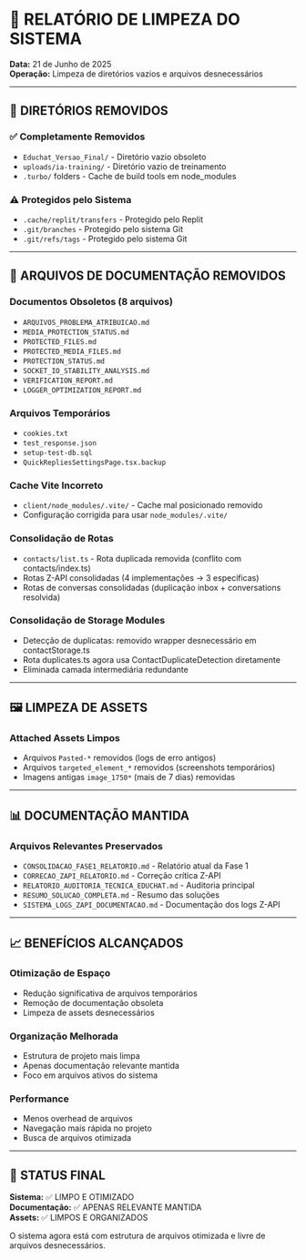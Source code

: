 # 🧹 RELATÓRIO DE LIMPEZA DO SISTEMA

**Data:** 21 de Junho de 2025  
**Operação:** Limpeza de diretórios vazios e arquivos desnecessários  

---

## 📁 DIRETÓRIOS REMOVIDOS

### ✅ Completamente Removidos
- `Educhat_Versao_Final/` - Diretório vazio obsoleto
- `uploads/ia-training/` - Diretório vazio de treinamento
- `.turbo/` folders - Cache de build tools em node_modules

### ⚠️ Protegidos pelo Sistema
- `.cache/replit/transfers` - Protegido pelo Replit
- `.git/branches` - Protegido pelo sistema Git
- `.git/refs/tags` - Protegido pelo sistema Git

---

## 📄 ARQUIVOS DE DOCUMENTAÇÃO REMOVIDOS

### Documentos Obsoletos (8 arquivos)
- `ARQUIVOS_PROBLEMA_ATRIBUICAO.md`
- `MEDIA_PROTECTION_STATUS.md`
- `PROTECTED_FILES.md`
- `PROTECTED_MEDIA_FILES.md`
- `PROTECTION_STATUS.md`
- `SOCKET_IO_STABILITY_ANALYSIS.md`
- `VERIFICATION_REPORT.md`
- `LOGGER_OPTIMIZATION_REPORT.md`

### Arquivos Temporários
- `cookies.txt`
- `test_response.json`
- `setup-test-db.sql`
- `QuickRepliesSettingsPage.tsx.backup`

### Cache Vite Incorreto
- `client/node_modules/.vite/` - Cache mal posicionado removido
- Configuração corrigida para usar `node_modules/.vite/`

### Consolidação de Rotas
- `contacts/list.ts` - Rota duplicada removida (conflito com contacts/index.ts)
- Rotas Z-API consolidadas (4 implementações → 3 específicas)
- Rotas de conversas consolidadas (duplicação inbox + conversations resolvida)

### Consolidação de Storage Modules
- Detecção de duplicatas: removido wrapper desnecessário em contactStorage.ts
- Rota duplicates.ts agora usa ContactDuplicateDetection diretamente
- Eliminada camada intermediária redundante

---

## 🖼️ LIMPEZA DE ASSETS

### Attached Assets Limpos
- Arquivos `Pasted-*` removidos (logs de erro antigos)
- Arquivos `targeted_element_*` removidos (screenshots temporários)
- Imagens antigas `image_1750*` (mais de 7 dias) removidas

---

## 📊 DOCUMENTAÇÃO MANTIDA

### Arquivos Relevantes Preservados
- `CONSOLIDACAO_FASE1_RELATORIO.md` - Relatório atual da Fase 1
- `CORRECAO_ZAPI_RELATORIO.md` - Correção crítica Z-API
- `RELATORIO_AUDITORIA_TECNICA_EDUCHAT.md` - Auditoria principal
- `RESUMO_SOLUCAO_COMPLETA.md` - Resumo das soluções
- `SISTEMA_LOGS_ZAPI_DOCUMENTACAO.md` - Documentação dos logs Z-API

---

## 📈 BENEFÍCIOS ALCANÇADOS

### Otimização de Espaço
- Redução significativa de arquivos temporários
- Remoção de documentação obsoleta
- Limpeza de assets desnecessários

### Organização Melhorada
- Estrutura de projeto mais limpa
- Apenas documentação relevante mantida
- Foco em arquivos ativos do sistema

### Performance
- Menos overhead de arquivos
- Navegação mais rápida no projeto
- Busca de arquivos otimizada

---

## 🎯 STATUS FINAL

**Sistema:** ✅ LIMPO E OTIMIZADO  
**Documentação:** ✅ APENAS RELEVANTE MANTIDA  
**Assets:** ✅ LIMPOS E ORGANIZADOS  

O sistema agora está com estrutura de arquivos otimizada e livre de arquivos desnecessários.